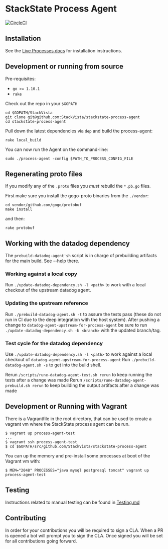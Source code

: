 # StackState Process Agent

[![CircleCI](https://circleci.com/gh/StackVista/stackstate-process-agent.svg?style=svg)](https://circleci.com/gh/StackVista/stackstate-process-agent)

## Installation

See the [Live Processes docs](https://docs.datadoghq.com/graphing/infrastructure/process/#installation) for installation instructions.

## Development or running from source

Pre-requisites:

* `go >= 1.10.1`
* `rake`

Check out the repo in your `$GOPATH`

```
cd $GOPATH/StackVista
git clone git@github.com:StackVista/stackstate-process-agent
cd stackstate-process-agent
```

Pull down the latest dependencies via `dep` and build the process-agent:

```
rake local_build
```

You can now run the Agent on the command-line:

```
sudo ./process-agent -config $PATH_TO_PROCESS_CONFIG_FILE
```

## Regenerating proto files

If you modify any of the `.proto` files you _must_ rebuild the `*.pb.go` files.

First make sure you install the gogo-proto binaries from the `./vendor`:

```
cd vendor/github.com/gogo/protobuf
make install
```

and then:

```
rake protobuf
```

## Working with the datadog dependency

The `prebuild-datadog-agent'sh` script is in charge of prebuilding artifacts for the main build. See --help there.

### Working against a local copy

Run `./update-datadog-dependency.sh -l <path>` to work with a local checkout of the upstream datadog agent.

### Updating the upstream reference

Run `./prebuild-datadog-agent.sh -t` to assure the tests pass (these do not run in CI due to the deep integration with the host system).
After pushing a change to `datadog-agent-upstream-for-process-agent` be sure to run `./update-datadog-dependency.sh -b <branch>` with the updated branch/tag.

### Test cycle for the datadog dependency

Use `./update-datadog-dependency.sh -l <path>` to work against a local checkout of `datadog-agent-upstream-for-process-agent`
Run `./prebuild-datadog-agent.sh -s` to get into the build shell.

Rerun `/scripts/rune-datadog-agent-test.sh rerun` to keep running the tests after a change was made
Rerun `/scripts/rune-datadog-agent-prebuild.sh rerun` to keep building the output artifacts after a change was made

## Development or Running with Vagrant

There is a Vagrantfile in the root directory, that can be used to create a vagrant vm where the StackState process agent can be run.

```
$ vagrant up process-agent-test
...
$ vagrant ssh process-agent-test
$ cd $GOPATH/src/github.com/StackVista/stackstate-process-agent
```

You can up the memory and pre-install some processes at boot of the Vagrant vm with:

```
$ MEM="2048" PROCESSES="java mysql postgresql tomcat" vagrant up process-agent-test
```

## Testing

Instructions related to manual testing can be found in [Testing.md](Testing.md)

## Contributing

In order for your contributions you will be required to sign a CLA. When a PR is opened a bot will prompt you to sign the CLA. Once signed you will be set for all contributions going forward.

